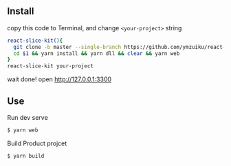 ## Install

copy this code to Terminal, and change `<your-project>` string

```sh
react-slice-kit(){
  git clone -b master --single-branch https://github.com/ymzuiku/react-slice-kit $1
  cd $1 && yarn install && yarn dll && clear && yarn web
}
react-slice-kit your-project
```

wait done! open http://127.0.0.1:3300

## Use

Run dev serve

```sh
$ yarn web
```

Build Product projcet

```
$ yarn build
```

